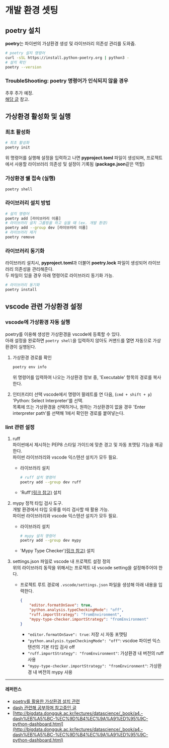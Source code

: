 # 개발 환경 셋팅

## poetry 설치
**poetry**는 파이썬의 가상환경 생성 및 라이브러리 의존성 관리를 도와줌.

```bash
# poetry 설치 명령어
curl -sSL https://install.python-poetry.org | python3 -
# 설치 확인
poetry --version
```
### TroubleShooting: poetry 명령어가 인식되지 않을 경우
추후 추가 예정.  
[해당 글](https://takeknowledge.tistory.com/145) 참고.

## 가상환경 활성화 및 실행
### 최초 활성화
```bash
# 최초 활성화
poetry init
```
위 명령어를 실행해 설정을 입력하고 나면 **pyproject.toml** 파일이 생성되며, 프로젝트에서 사용할 라이브러리 의존성 및 설정이 기록됨  (**package.json**같은 역할)  

### 가상환경 쉘 접속 (실행)
```bash
poetry shell
```

### 라이브러리 설치 방법
```bash
# 설치 명령어
poetry add [라이브러리 이름]
# 라이브러리 설치 그룹핑을 하고 싶을 때 (ex. 개발 환경)
poetry add --group dev [라이브러리 이름]
# 라이브러리 제거
poetry remove
```

### 라이브러리 동기화 
라이브러리 설치시, **pyproject.toml**과 더불어 **poetry.lock** 파일이 생성되어 라이브러리 의존성을 관리해준다.   
두 파일이 있을 경우 아래 명령어로 라이브러리 동기화 가능.
```bash
# 라이브러리 동기화
poetry install
```

## vscode 관련 가상환경 설정
### vscode에 가상환경 자동 실행
poetry를 이용해 생성한 가상환경을 vscode에 등록할 수 있다.  
아래 설정을 완료하면 `poetry shell`을 입력하지 않아도 커맨드를 열면 자동으로 가상환경이 실행된다.
1. 가상환경 경로를 확인 
    ```bash
    poetry env info
    ```
    위 명령어를 입력하여 나오는 가상환경 정보 중, 'Executable' 항목의 경로를 복사한다.  
  
2. 인터프리터 선택
vscode에서 명령어 팔레트를 연 다음, (`cmd + shift + p`)  
'Python: Select Interpreter'를 선택.  
목록에 뜨는 가상환경을 선택하거나, 원하는 가상환경이 없을 경우 'Enter interpreter path'를 선택해 1에서 확인한 경로를 붙여넣는다.

### lint 관련 설정
1. ruff  
파이썬에서 제시하는 PEP8 스타일 가이드에 맞춘 경고 및 자동 포맷팅 기능을 제공한다.  
파이썬 라이브러리와 vscode 익스텐션 설치가 모두 필요.
    - 라이브러리 설치
        ```bash
        # ruff 설치 명령어
        poetry add --group dev ruff
        ```
    - 'Ruff'[(링크 참고)](https://marketplace.visualstudio.com/items?itemName=charliermarsh.ruff) 설치

2. mypy
정적 타입 검사 도구.  
개발 환경에서 타입 오류를 미리 검사할 때 활용 가능.  
파이썬 라이브러리와 vscode 익스텐션 설치가 모두 필요.  
    - 라이브러리 설치
        ```bash
        # mypy 설치 명령어
        poetry add --group dev mypy
        ```
    - 'Mypy Type Checker'[(링크 참고)](https://marketplace.visualstudio.com/items?itemName=ms-python.mypy-type-checker) 설치

3. settings.json 파일로 vscode 내 프로젝트 설정 정의  
위의 라이브러리 동작을 위해서는 프로젝트 내 vscode setting을 설정해주어야 한다.  
    - 프로젝트 루트 경로에 `.vscode/settings.json` 파일을 생성해 아래 내용을 입력한다.
        ```json
        {
            "editor.formatOnSave": true,
            "python.analysis.typeCheckingMode": "off",
            "ruff.importStrategy": "fromEnvironment",
            "mypy-type-checker.importStrategy": "fromEnvironment"
        }
        ```
        - `"editor.formatOnSave": true`: 저장 시 자동 포맷팅
        - `"python.analysis.typeCheckingMode": "off"`: vscdoe 파이썬 익스텐션의 기본 타입 검사 off
        - `"ruff.importStrategy": "fromEnvironment"`: 가상환경 내 버전의 ruff 사용
        - `"mypy-type-checker.importStrategy": "fromEnvironment"`: 가상환경 내 버전의 mypy 사용

---
#### 레퍼런스
- [poetry를 활용한 가상환경 설치 관련](https://sjquant.tistory.com/93)
- [dash 관련해 공부하며 참고중인 글](https://abluesnake.tistory.com/152)
- [http://bigdata.dongguk.ac.kr/lectures/datascience/_book/a4.-dash%EB%A5%BC-%EC%9D%B4%EC%9A%A9%ED%95%9C-python-dashboard.html](http://bigdata.dongguk.ac.kr/lectures/datascience/_book/a4.-dash%EB%A5%BC-%EC%9D%B4%EC%9A%A9%ED%95%9C-python-dashboard.html)